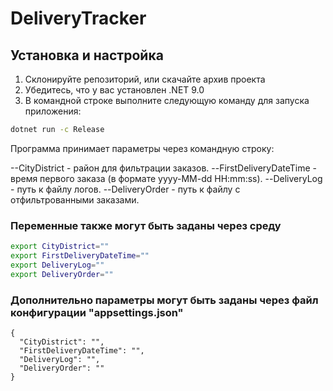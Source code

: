 # DeliveryTracker

## Установка и настройка

1. Склонируйте репозиторий, или скачайте архив проекта
2. Убедитесь, что у вас установлен .NET 9.0
3. В командной строке выполните следующую команду для запуска приложения:

```bash
dotnet run -c Release
```

Программа принимает параметры через командную строку:

--CityDistrict - район для фильтрации заказов.
--FirstDeliveryDateTime - время первого заказа (в формате yyyy-MM-dd HH:mm:ss).
--DeliveryLog - путь к файлу логов.
--DeliveryOrder - путь к файлу с отфильтрованными заказами.

### Переменные также могут быть заданы через среду

```bash
export CityDistrict=""
export FirstDeliveryDateTime=""
export DeliveryLog=""
export DeliveryOrder=""
```

### Дополнительно параметры могут быть заданы через файл конфигурации "appsettings.json"

```text
{
  "CityDistrict": "",
  "FirstDeliveryDateTime": "",
  "DeliveryLog": "",
  "DeliveryOrder": ""
}
```
